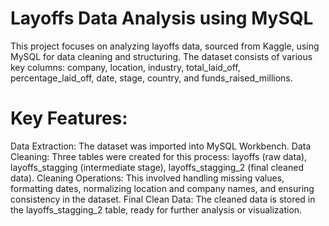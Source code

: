 # Layoffs Data Analysis using MySQL
This project focuses on analyzing layoffs data, sourced from Kaggle, using MySQL for data cleaning and structuring. The dataset consists of various key columns: company, location, industry, total_laid_off, percentage_laid_off, date, stage, country, and funds_raised_millions.

# Key Features:
Data Extraction: The dataset was imported into MySQL Workbench.
Data Cleaning: Three tables were created for this process:
layoffs (raw data),
layoffs_stagging (intermediate stage),
layoffs_stagging_2 (final cleaned data).
Cleaning Operations: This involved handling missing values, formatting dates, normalizing location and company names, and ensuring consistency in the dataset.
Final Clean Data: The cleaned data is stored in the layoffs_stagging_2 table, ready for further analysis or visualization.
